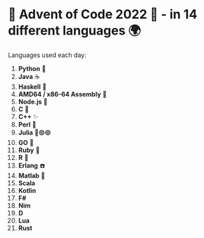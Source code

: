 # 🎄 Advent of Code 2022 🎄 - in 14 different languages 🌍


Languages used each day:

1. **Python** 🐍
2. **Java** ☕
3. **Haskell** 🧠
4. **AMD64 / x86-64 Assembly** 💾
5. **Node.js** 💚
6. **C** 🥐
7. **C++** ✨
8. **Perl** 🦙
9. **Julia** 🔴🟢🟣
10. **GO** 👾
11. **Ruby** 💎
12. **R** 📘
13. **Erlang** ☎️
14. **Matlab** 📐
15. **Scala** 
17. **Kotlin**
18. **F#**
19. **Nim**
20. **D**
21. **Lua**
22. **Rust**